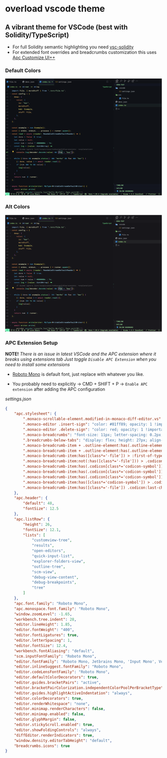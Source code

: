 # overload vscode theme

## A vibrant theme for VSCode (best with Solidity/TypeScript)

- For full Solidity semantic highlighting you need [vsc-solidity](https://marketplace.visualstudio.com/items?itemName=0xp.vsc-solidity)
- For extended font overrides and breadcrumbs customization this uses [Apc Customize UI++](https://marketplace.visualstudio.com/items?itemName=drcika.apc-extension)

### Default Colors

![Main](assets/preview.png)

### Alt Colors

![Alternative](assets/alt_preview.png)

### APC Extension Setup

**NOTE!**
_There is an issue in latest VSCode and the APC extension where it breaks using extensions tab_
_Just toggle `Disable APC Extension` when you need to install some extensions_

- [Roboto Mono](https://github.com/lemeb/a-better-ligaturizer/tree/master/output-fonts) is default font, just replace with whatever you like.

- You probably need to explicitly -> CMD + SHIFT + P -> `Enable APC extension` after adding the APC configuration

_settings.json_

```json
{
	"apc.stylesheet": {
		".monaco-scrollable-element.modified-in-monaco-diff-editor.vs": "display: none;",
		".monaco-editor .insert-sign": "color: #81ff89; opacity: 1 !important; font-weight: 700; margin-left: 3px;",
		".monaco-editor .delete-sign": "color: red; opacity: 1 !important; font-weight: bold;",
		".monaco-breadcrumbs": "font-size: 11px; letter-spacing: 0.2px; font-family: 'Roboto Mono'; font-weight: 400;",
		".breadcrumbs-below-tabs": "display: flex; height: 27px; align-items: center; justify-content: center;",
		".monaco-breadcrumb-item + .outline-element:has(.outline-element-label) > *": "position: absolute; right: 15px; color: #12ff89 !important;",
		".monaco-breadcrumb-item + .outline-element:has(.outline-element-label) > .codicon": "display: none;",
		".monaco-breadcrumb-item:has([class*='-file']) > :first-of-type": "color: #98ff7c !important; ",
		".monaco-breadcrumb-item:not(:has([class*='-file'])) > .codicon:last-child:before": "display:flex; align-items: flex-start; justify-items: flex-start; content: '/'; margin: 0 1px 0 1px; font-size: 16px; height: 18px; color: #95aeb4;",
		".monaco-breadcrumb-item:has(.codicon[class*='codicon-symbol'])": "color: #A1F4AD !important;",
		".monaco-breadcrumb-item:has(.codicon[class*='codicon-symbol']):last-of-type": "color: #FFFFC6 !important;",
		".monaco-breadcrumb-item:has(.codicon[class*='codicon-symbol']):before": "margin: 0 9px 0 9px; min-width: 20px; margin-top: 1.5px; height:25px !important; !important; display: flex; align-items: flex-start; content: '⇢'; font-size: 17px; color: #CBff7b !important;",
		".monaco-breadcrumb-item:has([class*='codicon-symbol']) > .codicon:last-child:before": "content: ''; #ebff7b !important;",
		".monaco-breadcrumb-item:has([class*='-file']) .codicon:last-child:before": "content: ' ';"
	},
	"apc.header": {
		"default": 48,
		"fontSize": 12.5
	},
	"apc.listRow": {
		"height": 26,
		"fontSize": 12.1,
		"lists": [
			"customview-tree",
			"results",
			"open-editors",
			"quick-input-list",
			"explorer-folders-view",
			"outline-tree",
			"scm-view",
			"debug-view-content",
			"debug-breakpoints",
			"tree"
		]
	},
	"apc.font.family": "Roboto Mono",
	"apc.monospace.font.family": "Roboto Mono",
	"window.zoomLevel": -1.65,
	"workbench.tree.indent": 28,
	"editor.lineHeight": 1.85,
	"editor.fontWeight": "400",
	"editor.fontLigatures": true,
	"editor.letterSpacing": 1,
	"editor.fontSize": 12.4,
	"workbench.fontAliasing": "default",
	"scm.inputFontFamily": "Roboto Mono",
	"editor.fontFamily": "Roboto Mono, Jetbrains Mono, 'Input Mono', Verdana",
	"editor.inlineSuggest.fontFamily": "Roboto Mono",
	"editor.codeLensFontFamily": "Roboto Mono",
	"editor.defaultColorDecorators": true,
	"editor.guides.bracketPairs": "active",
	"editor.bracketPairColorization.independentColorPoolPerBracketType": true,
	"editor.guides.highlightActiveIndentation": "always",
	"editor.colorDecorators": true,
	"editor.renderWhitespace": "none",
	"editor.minimap.renderCharacters": false,
	"editor.minimap.enabled": false,
	"editor.glyphMargin": false,
	"editor.stickyScroll.enabled": true,
	"editor.showFoldingControls": "always",
	"diffEditor.renderIndicators": true,
	"window.density.editorTabHeight": "default",
	"breadcrumbs.icons": true
}
```
